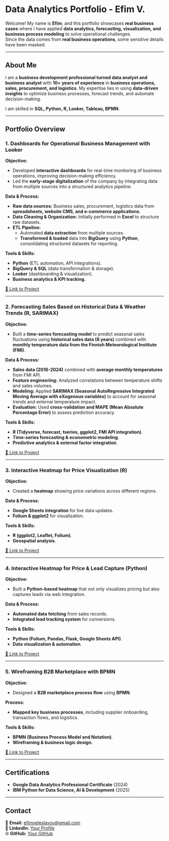 # Data Analytics Portfolio - Efim V.

Welcome! My name is **Efim**, and this portfolio showcases **real business cases** where I have applied **data analytics, forecasting, visualization, and business process modeling** to solve operational challenges.  
Since the data comes from **real business operations**, some sensitive details have been masked.

---

## About Me

I am a **business development professional turned data analyst and business analyst** with **10+ years of experience** in **business operations, sales, procurement, and logistics**. My expertise lies in using **data-driven insights** to optimize business processes, forecast trends, and automate decision-making.

I am skilled in **SQL, Python, R, Looker, Tableau, BPMN**.

---

## Portfolio Overview

### 1. Dashboards for Operational Business Management with Looker  
**Objective:**  
- Developed **interactive dashboards** for real-time monitoring of business operations, improving decision-making efficiency.  
- Led the **early-stage digitalization** of the company by integrating data from multiple sources into a structured analytics pipeline.  

**Data & Process:**  
- **Raw data sources:** Business sales, procurement, logistics data from **spreadsheets, website CMS, and e-commerce applications**.  
- **Data Cleaning & Organization:** Initially performed in **Excel** to structure raw datasets.  
- **ETL Pipeline:**  
  - Automated **data extraction** from multiple sources.  
  - **Transformed & loaded** data into **BigQuery** using **Python**, consolidating structured datasets for reporting.  

**Tools & Skills:**  
- **Python** (ETL automation, API integrations).  
- **BigQuery & SQL** (data transformation & storage).  
- **Looker** (dashboarding & visualization).  
- **Business analytics & KPI tracking.**  

[🔗 Link to Project](#)  

---

### 2. Forecasting Sales Based on Historical Data & Weather Trends (R, SARIMAX)  
**Objective:**  
- Built a **time-series forecasting model** to predict seasonal sales fluctuations using **historical sales data (8 years)** combined with **monthly temperature data from the Finnish Meteorological Institute (FMI)**.

**Data & Process:**  
- **Sales data (2016-2024)** combined with **average monthly temperatures** from FMI API.  
- **Feature engineering:** Analyzed correlations between temperature shifts and sales volumes.  
- **Modeling:** Applied **SARIMAX (Seasonal AutoRegressive Integrated Moving Average with eXogenous variables)** to account for seasonal trends and external temperature impact.  
- **Evaluation:** Used **cross-validation and MAPE (Mean Absolute Percentage Error)** to assess prediction accuracy.

**Tools & Skills:**  
- **R (Tidyverse, forecast, tseries, ggplot2, FMI API integration)**.  
- **Time-series forecasting & econometric modeling**.  
- **Predictive analytics & external factor integration**.  

[🔗 Link to Project](#)  

---

### 3. Interactive Heatmap for Price Visualization (R)  
**Objective:**  
- Created a **heatmap** showing price variations across different regions.

**Data & Process:**  
- **Google Sheets integration** for live data updates.  
- **Folium & ggplot2** for visualization.

**Tools & Skills:**  
- **R (ggplot2, Leaflet, Folium)**.  
- **Geospatial analysis**.  

[🔗 Link to Project](#)  

---

### 4. Interactive Heatmap for Price & Lead Capture (Python)  
**Objective:**  
- Built a **Python-based heatmap** that not only visualizes pricing but also captures leads via web integration.

**Data & Process:**  
- **Automated data fetching** from sales records.  
- **Integrated lead tracking system** for conversions.

**Tools & Skills:**  
- **Python (Folium, Pandas, Flask, Google Sheets API)**.  
- **Data visualization & automation**.  

[🔗 Link to Project](#)  

---

### 5. Wireframing B2B Marketplace with BPMN  
**Objective:**  
- Designed a **B2B marketplace process flow** using **BPMN**.

**Process:**  
- **Mapped key business processes**, including supplier onboarding, transaction flows, and logistics.

**Tools & Skills:**  
- **BPMN (Business Process Model and Notation)**.  
- **Wireframing & business logic design.**  

[🔗 Link to Project](#)  

---

## Certifications  
- **Google Data Analytics Professional Certificate** (2024)  
- **IBM Python for Data Science, AI & Development** (2025)  

---

## Contact  
📧 **Email:** [efimveleslavov@gmail.com](mailto:efimveleslavov@gmail.com)  
🔗 **LinkedIn:** [Your Profile](#)  
🌐 **GitHub:** [Your GitHub](#)  
